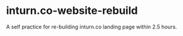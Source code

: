 # inturn.co-website-rebuild
A self practice for re-building inturn.co landing page within 2.5 hours.

